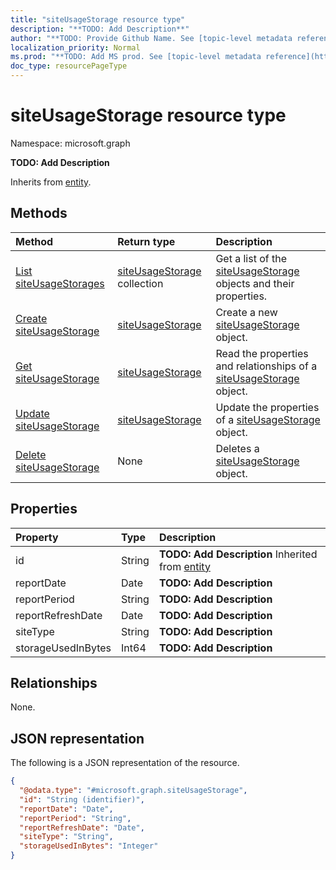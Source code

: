 ```yaml
---
title: "siteUsageStorage resource type"
description: "**TODO: Add Description**"
author: "**TODO: Provide Github Name. See [topic-level metadata reference](https://msgo.azurewebsites.net/add/document/guidelines/metadata.html#topic-level-metadata)**"
localization_priority: Normal
ms.prod: "**TODO: Add MS prod. See [topic-level metadata reference](https://msgo.azurewebsites.net/add/document/guidelines/metadata.html#topic-level-metadata)**"
doc_type: resourcePageType
---
```


# siteUsageStorage resource type

Namespace: microsoft.graph



**TODO: Add Description**


Inherits from [entity](../resources/entity.md).

## Methods
|Method|Return type|Description|
|:---|:---|:---|
|[List siteUsageStorages](../api/siteusagestorage-list.md)|[siteUsageStorage](../resources/siteusagestorage.md) collection|Get a list of the [siteUsageStorage](../resources/siteusagestorage.md) objects and their properties.|
|[Create siteUsageStorage](../api/siteusagestorage-create.md)|[siteUsageStorage](../resources/siteusagestorage.md)|Create a new [siteUsageStorage](../resources/siteusagestorage.md) object.|
|[Get siteUsageStorage](../api/siteusagestorage-get.md)|[siteUsageStorage](../resources/siteusagestorage.md)|Read the properties and relationships of a [siteUsageStorage](../resources/siteusagestorage.md) object.|
|[Update siteUsageStorage](../api/siteusagestorage-update.md)|[siteUsageStorage](../resources/siteusagestorage.md)|Update the properties of a [siteUsageStorage](../resources/siteusagestorage.md) object.|
|[Delete siteUsageStorage](../api/siteusagestorage-delete.md)|None|Deletes a [siteUsageStorage](../resources/siteusagestorage.md) object.|

## Properties
|Property|Type|Description|
|:---|:---|:---|
|id|String|**TODO: Add Description** Inherited from [entity](../resources/entity.md)|
|reportDate|Date|**TODO: Add Description**|
|reportPeriod|String|**TODO: Add Description**|
|reportRefreshDate|Date|**TODO: Add Description**|
|siteType|String|**TODO: Add Description**|
|storageUsedInBytes|Int64|**TODO: Add Description**|

## Relationships
None.

## JSON representation
The following is a JSON representation of the resource.
<!-- {
  "blockType": "resource",
  "keyProperty": "id",
  "@odata.type": "microsoft.graph.siteUsageStorage",
  "baseType": "microsoft.graph.entity",
  "openType": false
}
-->
``` json
{
  "@odata.type": "#microsoft.graph.siteUsageStorage",
  "id": "String (identifier)",
  "reportDate": "Date",
  "reportPeriod": "String",
  "reportRefreshDate": "Date",
  "siteType": "String",
  "storageUsedInBytes": "Integer"
}
```

